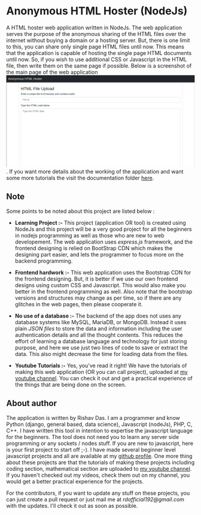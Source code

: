 # Anonymous HTML Hoster (NodeJs)

A HTML hoster web application written in NodeJs. The web application serves the purpose of the anonymous sharing of the HTML files over the internet without buying a domain or a hosting server. But, there is one limit to this, you can share only single page HTML files until now. This means that the application is capable of hosting the single page HTML documents until now. So, if you wish to use additional CSS or Javascript in the HTML file, then write them on the same page if possible. Below is a screenshot of the main page of the web application ![Desktop version screenshot of the application](docs/images/desktop-version-screenshot.png). If you want more details about the working of the application and want some more tutorials the visit the documentation folder [here](docs/).

## Note

Some points to be noted about this project are listed below :

* __Learning Project :-__ This project (application OR tool) is created using NodeJs and this project will be a very good project for all the beginners in nodejs programming as well as those who are new to web developement. The web application uses _express.js_ framework, and the frontend designing is relied on BootStrap CDN which makes the designing part easier, and lets the programmer to focus more on the backend programming.

* __Frontend hardwork :-__ This web application uses the Bootstrap CDN for the frontend designing. But, it is better if we use our own frontend designs using custom CSS and Javascript. This would also make you better in the frontend programming as well. Also note that the bootstrap versions and structures may change as per time, so if there are any glitches in the web pages, then please cooperate it.

* __No use of a database :-__ The backend of the app does not uses any database systems like MySQL, MariaDB, or MongoDB. Instead it uses plain _JSON files_ to store the data and information including the user authentication details and all the thought contents. This reduces the effort of learning a database language and technology for just storing purpose, and here we use just two lines of code to save or extract the data. This also might decrease the time for loading data from the files.

* __Youtube Tutorials :-__ Yes, you've read it right! We have the tutorials of making this web application (OR you can call project), uploaded at [my youtube channel](https://www.youtube.com/channel/UCfp-xR7cpyLOXVW8MYr59WA). You can check it out and get a practical experience of the things that are being done on the screen.

## About author

The application is written by Rishav Das. I am a programmer and know Python (django, general based, data science), Javascript (nodeJs), PHP, C, C++. I have written this tool in intention to expertise the javascript language for the beginners. The tool does not need you to learn any server side programming or any sockets / nodes stuff. If you are new to javascript, here is your first project to start off ;-). I have made several beginner level javascript projects and all are available at my [github profile](https://github.com/rdofficial). One more thing about these projects are that the tutorials of making these projects including coding section, mathematical section are uploaded to [my youtube channel](https://www.youtube.com/channel/UCfp-xR7cpyLOXVW8MYr59WA). If you haven't checked out my videos, check them out on my channel, you would get a better practical experience for the projects.

For the contributors, if you want to update any stuff on these projects, you can just create a pull request or just mail me at _rdofficial192@gmail.com_ with the updates. I'll check it out as soon as possible.